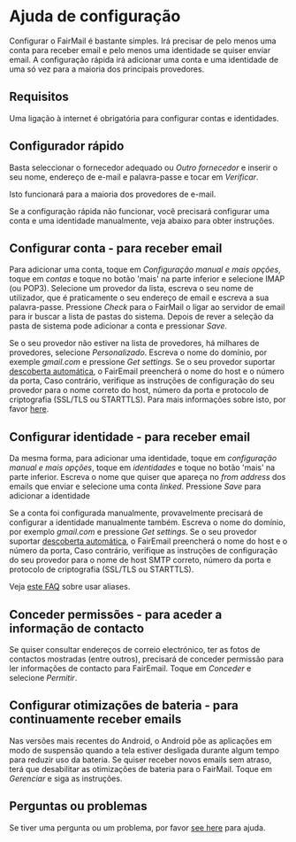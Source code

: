 # Ajuda de configuração

Configurar o FairMail é bastante simples. Irá precisar de pelo menos uma conta para receber email e pelo menos uma identidade se quiser enviar email. A configuração rápida irá adicionar uma conta e uma identidade de uma só vez para a maioria dos principais provedores.

## Requisitos

Uma ligação à internet é obrigatória para configurar contas e identidades.

## Configurador rápido

Basta seleccionar o fornecedor adequado ou *Outro fornecedor* e inserir o seu nome, endereço de e-mail e palavra-passe e tocar em *Verificar*.

Isto funcionará para a maioria dos provedores de e-mail.

Se a configuração rápida não funcionar, você precisará configurar uma conta e uma identidade manualmente, veja abaixo para obter instruções.

## Configurar conta - para receber email

Para adicionar uma conta, toque em *Configuração manual e mais opções*, toque em *contas* e toque no botão 'mais' na parte inferior e selecione IMAP (ou POP3). Selecione um provedor da lista, escreva o seu nome de utilizador, que é praticamente o seu endereço de email e escreva a sua palavra-passe. Pressione *Check* para o FairMail o ligar ao servidor de email para ir buscar a lista de pastas do sistema. Depois de rever a seleção da pasta de sistema pode adicionar a conta e pressionar *Save*.

Se o seu provedor não estiver na lista de provedores, há milhares de provedores, selecione *Personalizado*. Escreva o nome do domínio, por exemple *gmail.com* e pressione *Get settings*. Se o seu provedor suportar [descoberta automática](https://tools.ietf.org/html/rfc6186), o FairEmail preencherá o nome do host e o número da porta, Caso contrário, verifique as instruções de configuração do seu provedor para o nome correto do host, número da porta e protocolo de criptografia (SSL/TLS ou STARTTLS). Para mais informações sobre isto, por favor [here](https://github.com/M66B/FairEmail/blob/master/FAQ.md#authorizing-accounts).

## Configurar identidade - para receber email

Da mesma forma, para adicionar uma identidade, toque em *configuração manual e mais opções*, toque em *identidades* e toque no botão 'mais' na parte inferior. Escreva o nome que quiser que apareça no *from address* dos emails que enviar e selecione uma conta *linked*. Pressione *Save* para adicionar a identidade

Se a conta foi configurada manualmente, provavelmente precisará de configurar a identidade manualmente também. Escreva o nome do domínio, por exemplo *gmail.com* e pressione *Get settings*. Se o seu provedor suportar [descoberta automática](https://tools.ietf.org/html/rfc6186), o FairEmail preencherá o nome do host e o número da porta, Caso contrário, verifique as instruções de configuração do seu provedor para o nome de host SMTP correto, número da porta e protocolo de criptografia (SSL/TLS ou STARTTLS).

Veja [este FAQ](https://github.com/M66B/FairEmail/blob/master/FAQ.md#FAQ9) sobre usar aliases.

## Conceder permissões - para aceder a informação de contacto

Se quiser consultar endereços de correio electrónico, ter as fotos de contactos mostradas (entre outros), precisará de conceder permissão para ler informações de contacto para FairEmail. Toque em *Conceder* e selecione *Permitir*.

## Configurar otimizações de bateria - para continuamente receber emails

Nas versões mais recentes do Android, o Android põe as aplicações em modo de suspensão quando a tela estiver desligada durante algum tempo para reduzir uso da bateria. Se quiser receber novos emails sem atraso, terá que desabilitar as otimizações de bateria para o FairMail. Toque em *Gerenciar* e siga as instruções.

## Perguntas ou problemas

Se tiver uma pergunta ou um problema, por favor [see here](https://github.com/M66B/FairEmail/blob/master/FAQ.md) para ajuda.